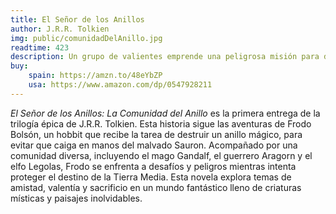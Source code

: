 ```yaml
---
title: El Señor de los Anillos
author: J.R.R. Tolkien
img: public/comunidadDelAnillo.jpg
readtime: 423
description: Un grupo de valientes emprende una peligrosa misión para destruir un anillo que podría cambiar el destino de la Tierra Media.
buy:
    spain: https://amzn.to/48eYbZP
    usa: https://www.amazon.com/dp/0547928211
---
```


*El Señor de los Anillos: La Comunidad del Anillo* es la primera entrega de la trilogía épica de J.R.R. Tolkien. Esta historia sigue las aventuras de Frodo Bolsón, un hobbit que recibe la tarea de destruir un anillo mágico, para evitar que caiga en manos del malvado Sauron. Acompañado por una comunidad diversa, incluyendo el mago Gandalf, el guerrero Aragorn y el elfo Legolas, Frodo se enfrenta a desafíos y peligros mientras intenta proteger el destino de la Tierra Media. Esta novela explora temas de amistad, valentía y sacrificio en un mundo fantástico lleno de criaturas místicas y paisajes inolvidables.
